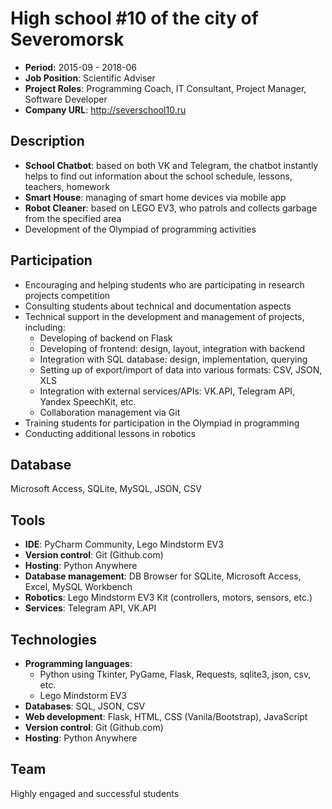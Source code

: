 # High school #10 of the city of Severomorsk

- **Period:** 2015-09 - 2018-06
- **Job Position**: Scientific Adviser
- **Project Roles**: Programming Coach, IT Consultant, Project Manager, Software Developer
- **Company URL**: <http://severschool10.ru>

## Description

- **School Chatbot**: based on both VK and Telegram, the chatbot instantly helps to find out information about the school schedule, lessons, teachers, homework
- **Smart House**: managing of smart home devices via mobile app
- **Robot Cleaner**: based on LEGO EV3, who patrols and collects garbage from the specified area
- Development of the Olympiad of programming activities

## Participation

- Encouraging and helping students who are participating in research projects competition
- Consulting students about technical and documentation aspects
- Technical support in the development and management of projects, including:
  - Developing of backend on Flask
  - Developing of frontend: design, layout, integration with backend
  - Integration with SQL database: design, implementation, querying
  - Setting up of export/import of data into various formats: CSV, JSON, XLS
  - Integration with external services/APIs: VK.API, Telegram API, Yandex SpeechKit, etc.
  - Collaboration management via Git
- Training students for participation in the Olympiad in programming
- Conducting additional lessons in robotics

## Database

Microsoft Access, SQLite, MySQL, JSON, CSV

## Tools

- **IDE**: PyCharm Community, Lego Mindstorm EV3
- **Version control**: Git (Github.com)
- **Hosting**: Python Anywhere
- **Database management**: DB Browser for SQLite, Microsoft Access, Excel, MySQL Workbench
- **Robotics**: Lego Mindstorm EV3 Kit (controllers, motors, sensors, etc.)
- **Services**: Telegram API, VK.API

## Technologies

- **Programming languages**:
  - Python using Tkinter, PyGame, Flask, Requests, sqlite3, json, csv, etc.
  - Lego Mindstorm EV3
- **Databases**: SQL, JSON, CSV
- **Web development**: Flask, HTML, CSS (Vanila/Bootstrap), JavaScript
- **Version control**: Git (Github.com)
- **Hosting**: Python Anywhere

## Team

Highly engaged and successful students
